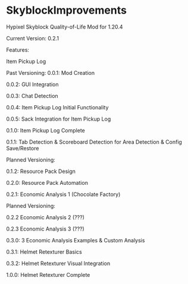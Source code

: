# SkyblockImprovements
Hypixel Skyblock Quality-of-Life Mod for 1.20.4

Current Version: 0.2.1

Features:

Item Pickup Log

Past Versioning:
0.0.1: Mod Creation

0.0.2: GUI Integration

0.0.3: Chat Detection

0.0.4: Item Pickup Log Initial Functionality

0.0.5: Sack Integration for Item Pickup Log

0.1.0: Item Pickup Log Complete

0.1.1: Tab Detection & Scoreboard Detection for Area Detection & Config Save/Restore

Planned Versioning:

0.1.2: Resource Pack Design

0.2.0: Resource Pack Automation

0.2.1: Economic Analysis 1 (Chocolate Factory)

Planned Versioning:

0.2.2 Economic Analysis 2 (???)

0.2.3 Economic Analysis 3 (???)

0.3.0: 3 Economic Analysis Examples & Custom Analysis

0.3.1: Helmet Retexturer Basics

0.3.2: Helmet Retexturer Visual Integration

1.0.0: Helmet Retexturer Complete
